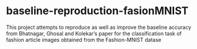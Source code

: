 # baseline-reproduction-fasionMNIST
This project attempts to reproduce as well as improve the baseline accuracy from Bhatnagar, Ghosal and Kolekar’s paper for the classification task of fashion article images obtained from the Fashion-MNIST datase
